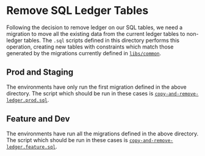 # Remove SQL Ledger Tables

Following the decision to remove ledger on our SQL tables, we need a migration to move all the existing data from the current ledger tables to non-ledger tables. The `.sql` scripts defined in this directory performs this operation, creating new tables with constraints which match those generated by the migrations currently defined in [`libs/common`](../../../libs/common/src/sql-db-connection/migrations/).

## Prod and Staging

The environments have only run the first migration defined in the above directory. The script which should be run in these cases is [`copy-and-remove-ledger.prod.sql`](./copy-and-remove-ledger.prod.sql).

## Feature and Dev

The environments have run all the migrations defined in the above directory. The script which should be run in these cases is [`copy-and-remove-ledger.feature.sql`](./copy-and-remove-ledger.feature.sql).
